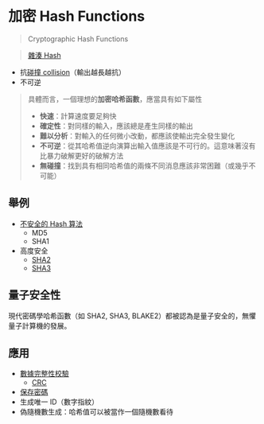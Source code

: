 # 加密 Hash Functions 
>Cryptographic Hash Functions

>[雜湊 Hash](演算法/雜湊%20Hash.md)


- 抗[碰撞 collision](碰撞%20collision.md)（輸出越長越抗）
- 不可逆

>具體而言，一個理想的**加密哈希函數**，應當具有如下屬性
>-   **快速**：計算速度要足夠快
>-   **確定性**：對同樣的輸入，應該總是產生同樣的輸出
>-   **難以分析**：對輸入的任何微小改動，都應該使輸出完全發生變化
>-   **不可逆**：從其哈希值逆向演算出輸入值應該是不可行的。這意味著沒有比暴力破解更好的破解方法
>-   **無碰撞**：找到具有相同哈希值的兩條不同消息應該非常困難（或幾乎不可能）

## 舉例
- [不安全的 Hash 算法](不安全的%20Hash%20算法.md)
	- MD5
	- SHA1
- 高度安全
	- [SHA2](SHA2.md)
	- [SHA3](SHA3.md)


## 量子安全性

現代密碼學哈希函數（如 SHA2, SHA3, BLAKE2）都被認為是量子安全的，無懼量子計算機的發展。


## 應用
- [數據完整性校驗](數據完整性校驗.md)
	- [CRC](CRC.md)
- [保存密碼](保存密碼.md)
- 生成唯一 ID（數字指紋）
- 偽隨機數生成：哈希值可以被當作一個隨機數看待



